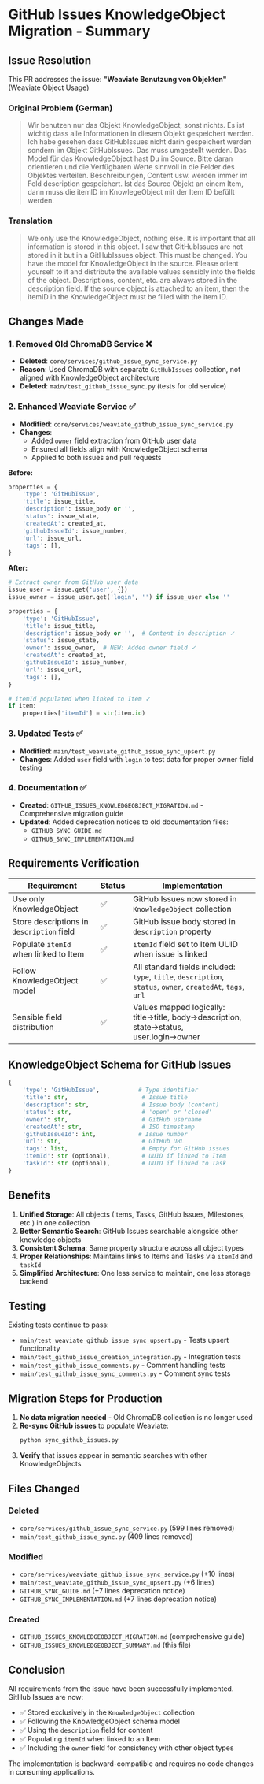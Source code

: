 # GitHub Issues KnowledgeObject Migration - Summary

## Issue Resolution

This PR addresses the issue: **"Weaviate Benutzung von Objekten"** (Weaviate Object Usage)

### Original Problem (German)
> Wir benutzen nur das Objekt KnowledgeObject, sonst nichts. Es ist wichtig dass alle Informationen in diesem Objekt gespeichert werden. Ich habe gesehen dass GitHubIssues nicht darin gespeichert werden sondern im Objekt GitHubIssues. Das muss umgestellt werden. Das Model für das KnowledgeObject hast Du im Source. Bitte daran orientieren und die Verfügbaren Werte sinnvoll in die Felder des Objektes verteilen. Beschreibungen, Content usw. werden immer im Feld description gespeichert. Ist das Source Objekt an einem Item, dann muss die itemID im KnowlegeObject mit der Item ID befüllt werden.

### Translation
> We only use the KnowledgeObject, nothing else. It is important that all information is stored in this object. I saw that GitHubIssues are not stored in it but in a GitHubIssues object. This must be changed. You have the model for KnowledgeObject in the source. Please orient yourself to it and distribute the available values sensibly into the fields of the object. Descriptions, content, etc. are always stored in the description field. If the source object is attached to an item, then the itemID in the KnowledgeObject must be filled with the item ID.

## Changes Made

### 1. Removed Old ChromaDB Service ❌
- **Deleted**: `core/services/github_issue_sync_service.py`
- **Reason**: Used ChromaDB with separate `GitHubIssues` collection, not aligned with KnowledgeObject architecture
- **Deleted**: `main/test_github_issue_sync.py` (tests for old service)

### 2. Enhanced Weaviate Service ✅
- **Modified**: `core/services/weaviate_github_issue_sync_service.py`
- **Changes**:
  - Added `owner` field extraction from GitHub user data
  - Ensured all fields align with KnowledgeObject schema
  - Applied to both issues and pull requests

**Before:**
```python
properties = {
    'type': 'GitHubIssue',
    'title': issue_title,
    'description': issue_body or '',
    'status': issue_state,
    'createdAt': created_at,
    'githubIssueId': issue_number,
    'url': issue_url,
    'tags': [],
}
```

**After:**
```python
# Extract owner from GitHub user data
issue_user = issue.get('user', {})
issue_owner = issue_user.get('login', '') if issue_user else ''

properties = {
    'type': 'GitHubIssue',
    'title': issue_title,
    'description': issue_body or '',  # Content in description ✓
    'status': issue_state,
    'owner': issue_owner,  # NEW: Added owner field ✓
    'createdAt': created_at,
    'githubIssueId': issue_number,
    'url': issue_url,
    'tags': [],
}

# itemId populated when linked to Item ✓
if item:
    properties['itemId'] = str(item.id)
```

### 3. Updated Tests ✅
- **Modified**: `main/test_weaviate_github_issue_sync_upsert.py`
- **Changes**: Added `user` field with `login` to test data for proper owner field testing

### 4. Documentation ✅
- **Created**: `GITHUB_ISSUES_KNOWLEDGEOBJECT_MIGRATION.md` - Comprehensive migration guide
- **Updated**: Added deprecation notices to old documentation files:
  - `GITHUB_SYNC_GUIDE.md`
  - `GITHUB_SYNC_IMPLEMENTATION.md`

## Requirements Verification

| Requirement | Status | Implementation |
|------------|--------|----------------|
| Use only KnowledgeObject | ✅ | GitHub Issues now stored in `KnowledgeObject` collection |
| Store descriptions in `description` field | ✅ | GitHub issue body stored in `description` property |
| Populate `itemId` when linked to Item | ✅ | `itemId` field set to Item UUID when issue is linked |
| Follow KnowledgeObject model | ✅ | All standard fields included: `type`, `title`, `description`, `status`, `owner`, `createdAt`, `tags`, `url` |
| Sensible field distribution | ✅ | Values mapped logically: title→title, body→description, state→status, user.login→owner |

## KnowledgeObject Schema for GitHub Issues

```python
{
    'type': 'GitHubIssue',           # Type identifier
    'title': str,                     # Issue title
    'description': str,               # Issue body (content)
    'status': str,                    # 'open' or 'closed'
    'owner': str,                     # GitHub username
    'createdAt': str,                 # ISO timestamp
    'githubIssueId': int,            # Issue number
    'url': str,                       # GitHub URL
    'tags': list,                     # Empty for GitHub issues
    'itemId': str (optional),         # UUID if linked to Item
    'taskId': str (optional),         # UUID if linked to Task
}
```

## Benefits

1. **Unified Storage**: All objects (Items, Tasks, GitHub Issues, Milestones, etc.) in one collection
2. **Better Semantic Search**: GitHub Issues searchable alongside other knowledge objects
3. **Consistent Schema**: Same property structure across all object types
4. **Proper Relationships**: Maintains links to Items and Tasks via `itemId` and `taskId`
5. **Simplified Architecture**: One less service to maintain, one less storage backend

## Testing

Existing tests continue to pass:
- `main/test_weaviate_github_issue_sync_upsert.py` - Tests upsert functionality
- `main/test_github_issue_creation_integration.py` - Integration tests
- `main/test_github_issue_comments.py` - Comment handling tests
- `main/test_github_issue_sync_comments.py` - Comment sync tests

## Migration Steps for Production

1. **No data migration needed** - Old ChromaDB collection is no longer used
2. **Re-sync GitHub issues** to populate Weaviate:
   ```bash
   python sync_github_issues.py
   ```
3. **Verify** that issues appear in semantic searches with other KnowledgeObjects

## Files Changed

### Deleted
- `core/services/github_issue_sync_service.py` (599 lines removed)
- `main/test_github_issue_sync.py` (409 lines removed)

### Modified
- `core/services/weaviate_github_issue_sync_service.py` (+10 lines)
- `main/test_weaviate_github_issue_sync_upsert.py` (+6 lines)
- `GITHUB_SYNC_GUIDE.md` (+7 lines deprecation notice)
- `GITHUB_SYNC_IMPLEMENTATION.md` (+7 lines deprecation notice)

### Created
- `GITHUB_ISSUES_KNOWLEDGEOBJECT_MIGRATION.md` (comprehensive guide)
- `GITHUB_ISSUES_KNOWLEDGEOBJECT_SUMMARY.md` (this file)

## Conclusion

All requirements from the issue have been successfully implemented. GitHub Issues are now:
- ✅ Stored exclusively in the `KnowledgeObject` collection
- ✅ Following the KnowledgeObject schema model
- ✅ Using the `description` field for content
- ✅ Populating `itemId` when linked to an Item
- ✅ Including the `owner` field for consistency with other object types

The implementation is backward-compatible and requires no code changes in consuming applications.
